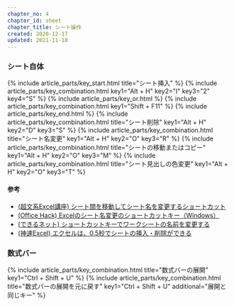 ```yaml
---
chapter_no: 4
chapter_id: sheet
chapter_title: シート操作
created: 2020-12-17
updated: 2021-11-18
---
```

### シート自体
{% include article_parts/key_start.html title="シート挿入" %}
    {% include article_parts/key_combination.html key1="Alt + H" key2="I" key3="2" key4="S" %}
    {% include article_parts/key_or.html %}
    {% include article_parts/key_combination.html key1="Shift + F11" %}
{% include article_parts/key_end.html %}
{% include article_parts/key_combination.html title="シート削除" key1="Alt + H" key2="D" key3="S" %}
{% include article_parts/key_combination.html title="シート名変更" key1="Alt + H" key2="O" key3="R" %}
{% include article_parts/key_combination.html title="シートの移動またはコピー" key1="Alt + H" key2="O" key3="M" %}
{% include article_parts/key_combination.html title="シート見出しの色変更" key1="Alt + H" key2="O" key3="T" %}

#### 参考
- [(超文系Excel講座) シート間を移動してシート名を変更するショートカット](https://bunkei-excel.com/539.html)
- [(Office Hack) Excelのシート名変更のショートカットキー（Windows）](https://office-hack.com/excel/shortcutkey-sheetname-change/)
- [(できるネット) ショートカットキーでワークシートの名前を変更する](https://dekiru.net/article/12471/)
- [(神速Excel) エクセルは、0.5秒でシートの挿入・削除ができる](https://diamond.jp/articles/-/217226)

### 数式バー
{% include article_parts/key_combination.html title="数式バーの展開" key1="Ctrl + Shift + U" %}
{% include article_parts/key_combination.html title="数式バーの展開を元に戻す" key1="Ctrl + Shift + U" additional="展開と同じキー" %}
